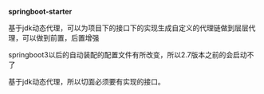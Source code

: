 **springboot-starter**

基于jdk动态代理，可以为项目下的接口下的实现生成自定义的代理链做到层层代理，可以做到前置，后置增强

springboot3以后的自动装配的配置文件有所改变，所以2.7版本之前的会启动不了

基于jdk动态代理，所以切面必须要有实现的接口。